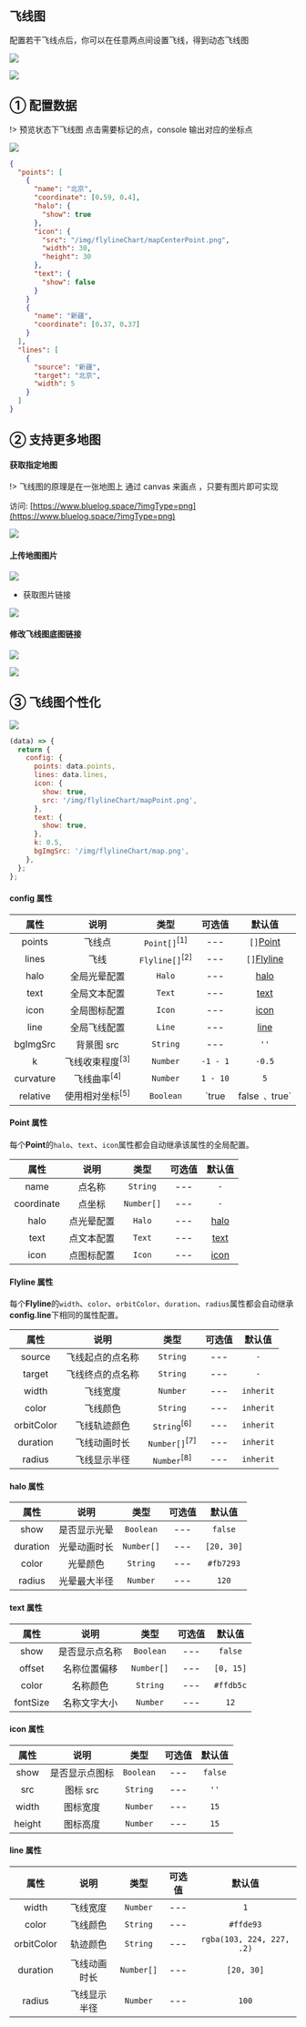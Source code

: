 ## 飞线图

配置若干飞线点后，你可以在任意两点间设置飞线，得到动态飞线图

![](https://minio.pigx.vip/oss/1655555716.png)

![](https://minio.pigx.vip/oss/1655555760.png)

## ① 配置数据

!> 预览状态下飞线图 点击需要标记的点，console 输出对应的坐标点

![](https://minio.pigx.vip/oss/1655556150.png)

```json
{
  "points": [
    {
      "name": "北京",
      "coordinate": [0.59, 0.4],
      "halo": {
        "show": true
      },
      "icon": {
        "src": "/img/flylineChart/mapCenterPoint.png",
        "width": 30,
        "height": 30
      },
      "text": {
        "show": false
      }
    }
    {
      "name": "新疆",
      "coordinate": [0.37, 0.37]
    }
  ],
  "lines": [
    {
      "source": "新疆",
      "target": "北京",
      "width": 5
    }
  ]
}
```

## ② 支持更多地图

#### 获取指定地图

!> 飞线图的原理是在一张地图上 通过 canvas 来画点 ，只要有图片即可实现

访问: [https://www.bluelog.space/?imgType=png](https://www.bluelog.space/?imgType=png)

![](https://minio.pigx.vip/oss/1655556406.png)

#### 上传地图图片

![](https://minio.pigx.vip/oss/1655556482.png)

- 获取图片链接

![](https://minio.pigx.vip/oss/1655556516.png)

#### 修改飞线图底图链接

![](https://minio.pigx.vip/oss/1655556570.png)

![](https://minio.pigx.vip/oss/1655556585.png)

## ③ 飞线图个性化

![](https://minio.pigx.vip/oss/1655555857.png)

```js
(data) => {
  return {
    config: {
      points: data.points,
      lines: data.lines,
      icon: {
        show: true,
        src: '/img/flylineChart/mapPoint.png',
      },
      text: {
        show: true,
      },
      k: 0.5,
      bgImgSrc: '/img/flylineChart/map.png',
    },
  };
};
```

#### config 属性

|   属性    |            说明            |           类型            |  可选值  |                           默认值                            |
| :-------: | :------------------------: | :-----------------------: | :------: | :---------------------------------------------------------: |
|  points   |           飞线点           |  `Point[]`<sup>[1]</sup>  |   ---    |   `[]`[Point](/guide/flylineChartEnhanced.html#point属性)   |
|   lines   |            飞线            | `Flyline[]`<sup>[2]</sup> |   ---    | `[]`[Flyline](/guide/flylineChartEnhanced.html#flyline属性) |
|   halo    |        全局光晕配置        |          `Halo`           |   ---    |      [halo](/guide/flylineChartEnhanced.html#halo属性)      |
|   text    |        全局文本配置        |          `Text`           |   ---    |      [text](/guide/flylineChartEnhanced.html#text属性)      |
|   icon    |        全局图标配置        |          `Icon`           |   ---    |      [icon](/guide/flylineChartEnhanced.html#icon属性)      |
|   line    |        全局飞线配置        |          `Line`           |   ---    |      [line](/guide/flylineChartEnhanced.html#line属性)      |
| bgImgSrc  |         背景图 src         |         `String`          |   ---    |                            `''`                             |
|     k     | 飞线收束程度<sup>[3]</sup> |         `Number`          | `-1 - 1` |                           `-0.5`                            |
| curvature |   飞线曲率<sup>[4]</sup>   |         `Number`          | `1 - 10` |                             `5`                             |
| relative  | 使用相对坐标<sup>[5]</sup> |         `Boolean`         |  `true   |                       false` 、`true`                       |

#### Point 属性

每个**Point**的`halo`、`text`、`icon`属性都会自动继承该属性的全局配置。

|    属性    |    说明    |    类型    | 可选值 |                      默认值                       |
| :--------: | :--------: | :--------: | :----: | :-----------------------------------------------: |
|    name    |   点名称   |  `String`  |  ---   |                        `-`                        |
| coordinate |   点坐标   | `Number[]` |  ---   |                        `-`                        |
|    halo    | 点光晕配置 |   `Halo`   |  ---   | [halo](/guide/flylineChartEnhanced.html#halo属性) |
|    text    | 点文本配置 |   `Text`   |  ---   | [text](/guide/flylineChartEnhanced.html#text属性) |
|    icon    | 点图标配置 |   `Icon`   |  ---   | [icon](/guide/flylineChartEnhanced.html#icon属性) |

#### Flyline 属性

每个**Flyline**的`width`、`color`、`orbitColor`、`duration`、`radius`属性都会自动继承**config.line**下相同的属性配置。

|    属性    |       说明       |           类型           | 可选值 |  默认值   |
| :--------: | :--------------: | :----------------------: | :----: | :-------: |
|   source   | 飞线起点的点名称 |         `String`         |  ---   |    `-`    |
|   target   | 飞线终点的点名称 |         `String`         |  ---   |    `-`    |
|   width    |     飞线宽度     |         `Number`         |  ---   | `inherit` |
|   color    |     飞线颜色     |         `String`         |  ---   | `inherit` |
| orbitColor |   飞线轨迹颜色   |  `String`<sup>[6]</sup>  |  ---   | `inherit` |
|  duration  |   飞线动画时长   | `Number[]`<sup>[7]</sup> |  ---   | `inherit` |
|   radius   |   飞线显示半径   |  `Number`<sup>[8]</sup>  |  ---   | `inherit` |

#### halo 属性

|   属性   |     说明     |    类型    | 可选值 |   默认值   |
| :------: | :----------: | :--------: | :----: | :--------: |
|   show   | 是否显示光晕 | `Boolean`  |  ---   |  `false`   |
| duration | 光晕动画时长 | `Number[]` |  ---   | `[20, 30]` |
|  color   |   光晕颜色   |  `String`  |  ---   | `#fb7293`  |
|  radius  | 光晕最大半径 |  `Number`  |  ---   |   `120`    |

#### text 属性

|   属性   |      说明      |    类型    | 可选值 |  默认值   |
| :------: | :------------: | :--------: | :----: | :-------: |
|   show   | 是否显示点名称 | `Boolean`  |  ---   |  `false`  |
|  offset  |  名称位置偏移  | `Number[]` |  ---   | `[0, 15]` |
|  color   |    名称颜色    |  `String`  |  ---   | `#ffdb5c` |
| fontSize |  名称文字大小  |  `Number`  |  ---   |   `12`    |

#### icon 属性

|  属性  |      说明      |   类型    | 可选值 | 默认值  |
| :----: | :------------: | :-------: | :----: | :-----: |
|  show  | 是否显示点图标 | `Boolean` |  ---   | `false` |
|  src   |    图标 src    | `String`  |  ---   |  `''`   |
| width  |    图标宽度    | `Number`  |  ---   |  `15`   |
| height |    图标高度    | `Number`  |  ---   |  `15`   |

#### line 属性

|    属性    |     说明     |    类型    | 可选值 |          默认值           |
| :--------: | :----------: | :--------: | :----: | :-----------------------: |
|   width    |   飞线宽度   |  `Number`  |  ---   |            `1`            |
|   color    |   飞线颜色   |  `String`  |  ---   |         `#ffde93`         |
| orbitColor |   轨迹颜色   |  `String`  |  ---   | `rgba(103, 224, 227, .2)` |
|  duration  | 飞线动画时长 | `Number[]` |  ---   |        `[20, 30]`         |
|   radius   | 飞线显示半径 |  `Number`  |  ---   |           `100`           |
